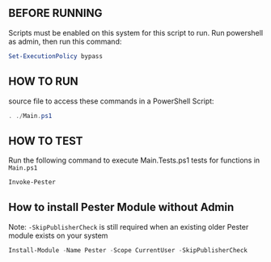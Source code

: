## BEFORE RUNNING

Scripts must be enabled on this system for this script to run.
Run powershell as admin, then run this command:

```ps1
Set-ExecutionPolicy bypass
```

## HOW TO RUN

source file to access these commands in a PowerShell Script:

```ps1
. ./Main.ps1
```

## HOW TO TEST

Run the following command to execute Main.Tests.ps1 tests for functions in `Main.ps1`

```ps1
Invoke-Pester
```

## How to install Pester Module without Admin

Note: `-SkipPublisherCheck` is still required when an existing older Pester module exists on your system

```ps1
Install-Module -Name Pester -Scope CurrentUser -SkipPublisherCheck
```

